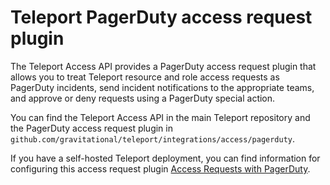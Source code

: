 # Teleport PagerDuty access request plugin

The Teleport Access API provides a PagerDuty access request plugin that allows
you to treat Teleport resource and role access requests as PagerDuty incidents,
send incident notifications to the appropriate teams, and approve or deny
requests using a PagerDuty special action.

You can find the Teleport Access API in the main Teleport repository and the
PagerDuty access request plugin
in `github.com/gravitational/teleport/integrations/access/pagerduty`.

If you have a self-hosted Teleport deployment, you can find information for
configuring this access request
plugin [Access Requests with PagerDuty](https://goteleport.com/docs/access-controls/access-request-plugins/ssh-approval-pagerduty/).
